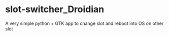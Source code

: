 # slot-switcher_Droidian
A very simple python + GTK app to change slot and reboot into OS on other slot
